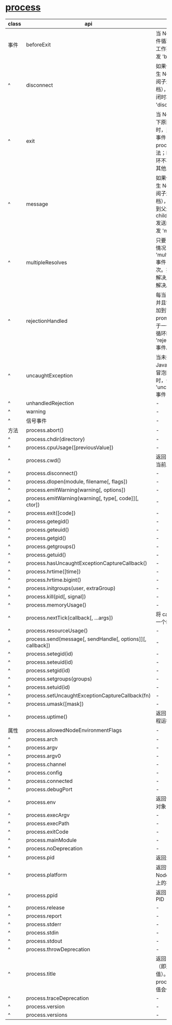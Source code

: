 # [process](http://nodejs.cn/api/process.html)

| class | api                                                        | more                                                                                                                                             |
| ----- | ---------------------------------------------------------- | ------------------------------------------------------------------------------------------------------------------------------------------------ |
| 事件  | beforeExit                                                 | 当 Node.js 清空其事件循环并且没有其他工作要安排时，会触发 'beforeExit' 事件                                                                      |
| ^     | disconnect                                                 | 如果使用 IPC 通道衍生 Node.js 进程（参阅子进程和集群文档），则在 IPC 通道关闭时将触发 'disconnect' 事件                                          |
| ^     | exit                                                       | 当 Node.js 进程因以下原因之一即将退出时，则会触发 'exit' 事件：显式调用 process.exit() 方法；Node.js 事件循环不再需要执行任何其他工作。          |
| ^     | message                                                    | 如果使用 IPC 通道衍生 Node.js 进程（参阅子进程和集群文档），则只要子进程收到父进程使用 childprocess.send() 发送的消息，就会触发 'message' 事件。 |
| ^     | multipleResolves                                           | 只要 Promise 有以下情况，就会触发 'multipleResolves' 事件：解决不止一次。拒绝不止一次。解决后拒绝。拒绝后解决。                                  |
| ^     | rejectionHandled                                           | 每当 Promise 被拒绝并且错误处理函数附加到它（例如，使用 promise.catch()）晚于一个 Node.js 事件循环时，就会触发 'rejectionHandled' 事件。         |
| ^     | uncaughtException                                          | 当未捕获的 JavaScript 异常一直冒泡回到事件循环时，会触发 'uncaughtException' 事件                                                                |
| ^     | unhandledRejection                                         | -                                                                                                                                                |
| ^     | warning                                                    | -                                                                                                                                                |
| ^     | 信号事件                                                   | -                                                                                                                                                |
| 方法  | process.abort()                                            | -                                                                                                                                                |
| ^     | process.chdir(directory)                                   | -                                                                                                                                                |
| ^     | process.cpuUsage([previousValue])                          | -                                                                                                                                                |
| ^     | process.cwd()                                              | 返回 Node.js 进程的当前工作目录                                                                                                                  |
| ^     | process.disconnect()                                       | -                                                                                                                                                |
| ^     | process.dlopen(module, filename[, flags])                  | -                                                                                                                                                |
| ^     | process.emitWarning(warning[, options])                    | -                                                                                                                                                |
| ^     | process.emitWarning(warning[, type[, code]][, ctor])       | -                                                                                                                                                |
| ^     | process.exit([code])                                       | -                                                                                                                                                |
| ^     | process.getegid()                                          | -                                                                                                                                                |
| ^     | process.geteuid()                                          | -                                                                                                                                                |
| ^     | process.getgid()                                           | -                                                                                                                                                |
| ^     | process.getgroups()                                        | -                                                                                                                                                |
| ^     | process.getuid()                                           | -                                                                                                                                                |
| ^     | process.hasUncaughtExceptionCaptureCallback()              | -                                                                                                                                                |
| ^     | process.hrtime([time])                                     | -                                                                                                                                                |
| ^     | process.hrtime.bigint()                                    | -                                                                                                                                                |
| ^     | process.initgroups(user, extraGroup)                       | -                                                                                                                                                |
| ^     | process.kill(pid[, signal])                                | -                                                                                                                                                |
| ^     | process.memoryUsage()                                      | -                                                                                                                                                |
| ^     | process.nextTick(callback[, ...args])                      | 将 callback 添加到下一个时间点的队列                                                                                                             |
| ^     | process.resourceUsage()                                    | -                                                                                                                                                |
| ^     | process.send(message[, sendHandle[, options]][, callback]) | -                                                                                                                                                |
| ^     | process.setegid(id)                                        | -                                                                                                                                                |
| ^     | process.seteuid(id)                                        | -                                                                                                                                                |
| ^     | process.setgid(id)                                         | -                                                                                                                                                |
| ^     | process.setgroups(groups)                                  | -                                                                                                                                                |
| ^     | process.setuid(id)                                         | -                                                                                                                                                |
| ^     | process.setUncaughtExceptionCaptureCallback(fn)            | -                                                                                                                                                |
| ^     | process.umask([mask])                                      | -                                                                                                                                                |
| ^     | process.uptime()                                           | 返回当前 Node.js 进程运行时间秒长                                                                                                                |
| 属性  | process.allowedNodeEnvironmentFlags                        | -                                                                                                                                                |
| ^     | process.arch                                               | -                                                                                                                                                |
| ^     | process.argv                                               | -                                                                                                                                                |
| ^     | process.argv0                                              | -                                                                                                                                                |
| ^     | process.channel                                            | -                                                                                                                                                |
| ^     | process.config                                             | -                                                                                                                                                |
| ^     | process.connected                                          | -                                                                                                                                                |
| ^     | process.debugPort                                          | -                                                                                                                                                |
| ^     | process.env                                                | 返回包含用户环境的对象                                                                                                                           |
| ^     | process.execArgv                                           | -                                                                                                                                                |
| ^     | process.execPath                                           | -                                                                                                                                                |
| ^     | process.exitCode                                           | -                                                                                                                                                |
| ^     | process.mainModule                                         | -                                                                                                                                                |
| ^     | process.noDeprecation                                      | -                                                                                                                                                |
| ^     | process.pid                                                | 返回进程的 PID                                                                                                                                   |
| ^     | process.platform                                           | 返回字符串，标识 Node.js 进程运行其上的操作系统平台                                                                                              |
| ^     | process.ppid                                               | 返回当前父进程的 PID                                                                                                                             |
| ^     | process.release                                            | -                                                                                                                                                |
| ^     | process.report                                             | -                                                                                                                                                |
| ^     | process.stderr                                             | -                                                                                                                                                |
| ^     | process.stdin                                              | -                                                                                                                                                |
| ^     | process.stdout                                             | -                                                                                                                                                |
| ^     | process.throwDeprecation                                   | -                                                                                                                                                |
| ^     | process.title                                              | 返回当前进程标题（即返回 ps 的当前值）。 为 process.title 分配新值会修改 ps 的当前值                                                             |
| ^     | process.traceDeprecation                                   | -                                                                                                                                                |
| ^     | process.version                                            | -                                                                                                                                                |
| ^     | process.versions                                           | -                                                                                                                                                |
